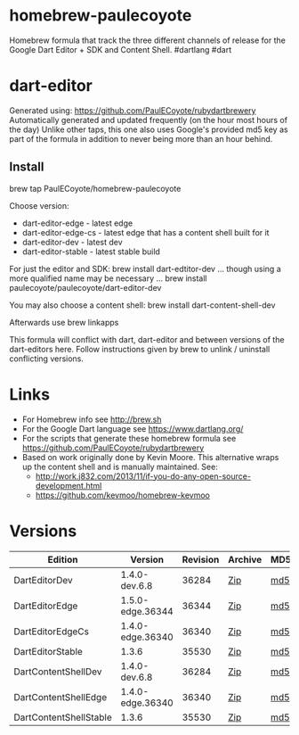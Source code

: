homebrew-paulecoyote
====================

Homebrew formula that track the three different channels of release for the Google Dart Editor + SDK and Content Shell.  #dartlang #dart

dart-editor
===========

Generated using: https://github.com/PaulECoyote/rubydartbrewery
Automatically generated and updated frequently (on the hour most hours of the day)
Unlike other taps, this one also uses Google's provided md5 key as part of the formula in addition to never being more than an hour behind.

Install
-------
brew tap PaulECoyote/homebrew-paulecoyote

Choose version:
* dart-editor-edge - latest edge
* dart-editor-edge-cs - latest edge that has a content shell built for it
* dart-editor-dev - latest dev
* dart-editor-stable - latest stable build

For just the editor and SDK:
brew install dart-edtitor-dev
... though using a more qualified name may be necessary ...
brew install paulecoyote/paulecoyote/dart-editor-dev

You may also choose a content shell:
brew install dart-content-shell-dev

Afterwards use 
brew linkapps

This formula will conflict with dart, dart-editor and between versions of the dart-editors here.  Follow instructions given by brew to unlink / uninstall conflicting versions.

Links
=====
* For Homebrew info see http://brew.sh
* For the Google Dart language see https://www.dartlang.org/
* For the scripts that generate these homebrew formula see https://github.com/PaulECoyote/rubydartbrewery
* Based on work originally done by Kevin Moore. This alternative wraps up the content shell and is manually maintained.  See: 
    * http://work.j832.com/2013/11/if-you-do-any-open-source-development.html
    * https://github.com/kevmoo/homebrew-kevmoo

Versions
========
| Edition | Version | Revision | Archive | MD5 | Notes |
| ------- | ------- | -------- | ------- | --- | ----- |
| DartEditorDev | 1.4.0-dev.6.8 | 36284 | [Zip](http://storage.googleapis.com/dart-archive/channels/dev/release/36284/editor/darteditor-macos-x64.zip) | [md5](http://storage.googleapis.com/dart-archive/channels/dev/release/36284/editor/darteditor-macos-x64.zip.md5sum) | [Changes](http://storage.googleapis.com/dart-archive/channels/dev/release/latest/changelog.html) |
| DartEditorEdge | 1.5.0-edge.36344 | 36344 | [Zip](http://storage.googleapis.com/dart-archive/channels/be/raw/36344/editor/darteditor-macos-x64.zip) | [md5](http://storage.googleapis.com/dart-archive/channels/be/raw/36344/editor/darteditor-macos-x64.zip.md5sum) | - |
| DartEditorEdgeCs | 1.4.0-edge.36340 | 36340 | [Zip](http://storage.googleapis.com/dart-archive/channels/be/raw/36340/editor/darteditor-macos-x64.zip) | [md5](http://storage.googleapis.com/dart-archive/channels/be/raw/36340/editor/darteditor-macos-x64.zip.md5sum) | - |
| DartEditorStable | 1.3.6 | 35530 | [Zip](http://storage.googleapis.com/dart-archive/channels/stable/release/35530/editor/darteditor-macos-x64.zip) | [md5](http://storage.googleapis.com/dart-archive/channels/stable/release/35530/editor/darteditor-macos-x64.zip.md5sum) | [Changes](http://storage.googleapis.com/dart-archive/channels/stable/release/latest/changelog.html) |
| DartContentShellDev | 1.4.0-dev.6.8 | 36284 | [Zip](http://storage.googleapis.com/dart-archive/channels/dev/release/36284/dartium/content_shell-macos-ia32-release.zip) | [md5](http://storage.googleapis.com/dart-archive/channels/dev/release/36284/dartium/content_shell-macos-ia32-release.zip.md5sum) | - |
| DartContentShellEdge | 1.4.0-edge.36340 | 36340 | [Zip](http://storage.googleapis.com/dart-archive/channels/be/raw/36340/dartium/content_shell-macos-ia32-release.zip) | [md5](http://storage.googleapis.com/dart-archive/channels/be/raw/36340/dartium/content_shell-macos-ia32-release.zip.md5sum) | - |
| DartContentShellStable | 1.3.6 | 35530 | [Zip](http://storage.googleapis.com/dart-archive/channels/stable/release/35530/dartium/content_shell-macos-ia32-release.zip) | [md5](http://storage.googleapis.com/dart-archive/channels/stable/release/35530/dartium/content_shell-macos-ia32-release.zip.md5sum) | - |
